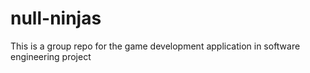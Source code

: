 # null-ninjas
This is a group repo for the game development application in software engineering project

